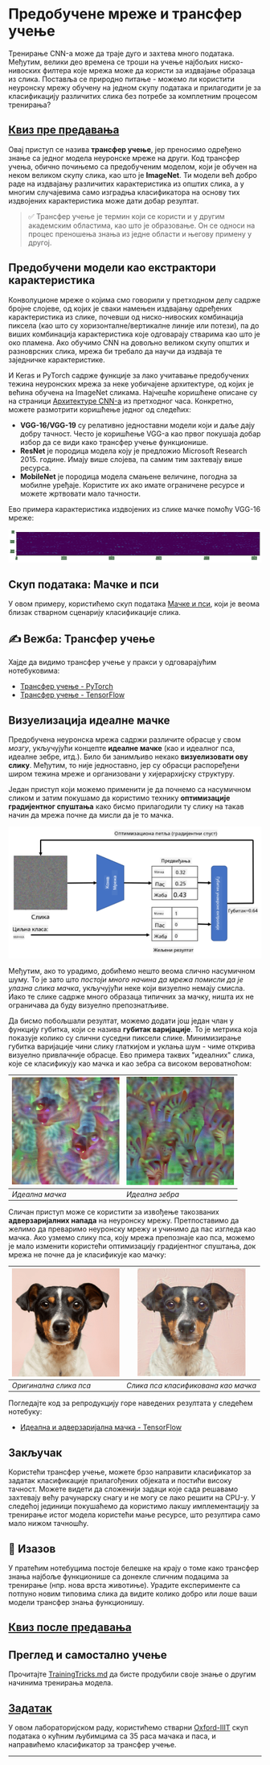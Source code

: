 <!--
CO_OP_TRANSLATOR_METADATA:
{
  "original_hash": "178c0b5ee5395733eb18aec51e71a0a9",
  "translation_date": "2025-09-23T14:38:53+00:00",
  "source_file": "lessons/4-ComputerVision/08-TransferLearning/README.md",
  "language_code": "sr"
}
-->
# Предобучене мреже и трансфер учење

Тренирање CNN-а може да траје дуго и захтева много података. Међутим, велики део времена се троши на учење најбољих ниско-нивоских филтера које мрежа може да користи за издвајање образаца из слика. Поставља се природно питање - можемо ли користити неуронску мрежу обучену на једном скупу података и прилагодити је за класификацију различитих слика без потребе за комплетним процесом тренирања?

## [Квиз пре предавања](https://ff-quizzes.netlify.app/en/ai/quiz/15)

Овај приступ се назива **трансфер учење**, јер преносимо одређено знање са једног модела неуронске мреже на други. Код трансфер учења, обично почињемо са предобученим моделом, који је обучен на неком великом скупу слика, као што је **ImageNet**. Ти модели већ добро раде на издвајању различитих карактеристика из општих слика, а у многим случајевима само изградња класификатора на основу тих издвојених карактеристика може дати добар резултат.

> ✅ Трансфер учење је термин који се користи и у другим академским областима, као што је образовање. Он се односи на процес преношења знања из једне области и његову примену у другој.

## Предобучени модели као екстрактори карактеристика

Конволуционе мреже о којима смо говорили у претходном делу садрже бројне слојеве, од којих је сваки намењен издвајању одређених карактеристика из слике, почевши од ниско-нивоских комбинација пиксела (као што су хоризонталне/вертикалне линије или потези), па до виших комбинација карактеристика које одговарају стварима као што је око пламена. Ако обучимо CNN на довољно великом скупу општих и разноврсних слика, мрежа би требало да научи да издваја те заједничке карактеристике.

И Keras и PyTorch садрже функције за лако учитавање предобучених тежина неуронских мрежа за неке уобичајене архитектуре, од којих је већина обучена на ImageNet сликама. Најчешће коришћене описане су на страници [Архитектуре CNN-а](../07-ConvNets/CNN_Architectures.md) из претходног часа. Конкретно, можете размотрити коришћење једног од следећих:

* **VGG-16/VGG-19** су релативно једноставни модели који и даље дају добру тачност. Често је коришћење VGG-а као првог покушаја добар избор да се види како трансфер учење функционише.
* **ResNet** је породица модела коју је предложио Microsoft Research 2015. године. Имају више слојева, па самим тим захтевају више ресурса.
* **MobileNet** је породица модела смањене величине, погодна за мобилне уређаје. Користите их ако имате ограничене ресурсе и можете жртвовати мало тачности.

Ево примера карактеристика издвојених из слике мачке помоћу VGG-16 мреже:

![Карактеристике издвојене помоћу VGG-16](../../../../../translated_images/features.6291f9c7ba3a0b951af88fc9864632b9115365410765680680d30c927dd67354.sr.png)

## Скуп података: Мачке и пси

У овом примеру, користићемо скуп података [Мачке и пси](https://www.microsoft.com/download/details.aspx?id=54765&WT.mc_id=academic-77998-cacaste), који је веома близак стварном сценарију класификације слика.

## ✍️ Вежба: Трансфер учење

Хајде да видимо трансфер учење у пракси у одговарајућим нотебуковима:

* [Трансфер учење - PyTorch](TransferLearningPyTorch.ipynb)
* [Трансфер учење - TensorFlow](TransferLearningTF.ipynb)

## Визуелизација идеалне мачке

Предобучена неуронска мрежа садржи различите обрасце у свом *мозгу*, укључујући концепте **идеалне мачке** (као и идеалног пса, идеалне зебре, итд.). Било би занимљиво некако **визуелизовати ову слику**. Међутим, то није једноставно, јер су обрасци распоређени широм тежина мреже и организовани у хијерархијску структуру.

Један приступ који можемо применити је да почнемо са насумичном сликом и затим покушамо да користимо технику **оптимизације градијентног спуштања** како бисмо прилагодили ту слику на такав начин да мрежа почне да мисли да је то мачка.

![Петља оптимизације слике](../../../../../translated_images/ideal-cat-loop.999fbb8ff306e044f997032f4eef9152b453e6a990e449bbfb107de2493cc37e.sr.png)

Међутим, ако то урадимо, добићемо нешто веома слично насумичном шуму. То је зато што *постоји много начина да мрежа помисли да је улазна слика мачка*, укључујући неке који визуелно немају смисла. Иако те слике садрже много образаца типичних за мачку, ништа их не ограничава да буду визуелно препознатљиве.

Да бисмо побољшали резултат, можемо додати још један члан у функцију губитка, који се назива **губитак варијације**. То је метрика која показује колико су слични суседни пиксели слике. Минимизирање губитка варијације чини слику глаткијом и уклања шум - чиме открива визуелно привлачније обрасце. Ево примера таквих "идеалних" слика, које се класификују као мачка и као зебра са високом вероватноћом:

![Идеална мачка](../../../../../translated_images/ideal-cat.203dd4597643d6b0bd73038b87f9c0464322725e3a06ab145d25d4a861c70592.sr.png) | ![Идеална зебра](../../../../../translated_images/ideal-zebra.7f70e8b54ee15a7a314000bb5df38a6cfe086ea04d60df4d3ef313d046b98a2b.sr.png)
-----|-----
 *Идеална мачка* | *Идеална зебра*

Сличан приступ може се користити за извођење такозваних **адверзаријалних напада** на неуронску мрежу. Претпоставимо да желимо да преваримо неуронску мрежу и учинимо да пас изгледа као мачка. Ако узмемо слику пса, коју мрежа препознаје као пса, можемо је мало изменити користећи оптимизацију градијентног спуштања, док мрежа не почне да је класификује као мачку:

![Слика пса](../../../../../translated_images/original-dog.8f68a67d2fe0911f33041c0f7fce8aa4ea919f9d3917ec4b468298522aeb6356.sr.png) | ![Слика пса класификована као мачка](../../../../../translated_images/adversarial-dog.d9fc7773b0142b89752539bfbf884118de845b3851c5162146ea0b8809fc820f.sr.png)
-----|-----
*Оригинална слика пса* | *Слика пса класификована као мачка*

Погледајте код за репродукцију горе наведених резултата у следећем нотебуку:

* [Идеална и адверзаријална мачка - TensorFlow](AdversarialCat_TF.ipynb)

## Закључак

Користећи трансфер учење, можете брзо направити класификатор за задатак класификације прилагођених објеката и постићи високу тачност. Можете видети да сложенији задаци које сада решавамо захтевају већу рачунарску снагу и не могу се лако решити на CPU-у. У следећој јединици покушаћемо да користимо лакшу имплементацију за тренирање истог модела користећи мање ресурсе, што резултира само мало нижом тачношћу.

## 🚀 Изазов

У пратећим нотебуцима постоје белешке на крају о томе како трансфер знања најбоље функционише са донекле сличним подацима за тренирање (нпр. нова врста животиње). Урадите експерименте са потпуно новим типовима слика да видите колико добро или лоше ваши модели трансфер знања функционишу.

## [Квиз после предавања](https://ff-quizzes.netlify.app/en/ai/quiz/16)

## Преглед и самостално учење

Прочитајте [TrainingTricks.md](TrainingTricks.md) да бисте продубили своје знање о другим начинима тренирања модела.

## [Задатак](lab/README.md)

У овом лабораторијском раду, користићемо стварни [Oxford-IIIT](https://www.robots.ox.ac.uk/~vgg/data/pets/) скуп података о кућним љубимцима са 35 раса мачака и паса, и направићемо класификатор за трансфер учење.

---

